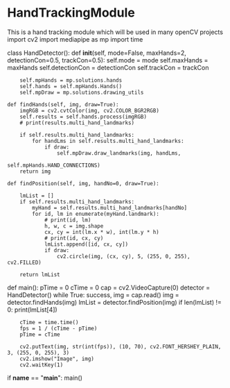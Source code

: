 # HandTrackingModule
This is a hand tracking module which will be used in many openCV projects
import cv2
import mediapipe as mp
import time


class HandDetector():
    def __init__(self, mode=False, maxHands=2, detectionCon=0.5, trackCon=0.5):
        self.mode = mode
        self.maxHands = maxHands
        self.detectionCon = detectionCon
        self.trackCon = trackCon

        self.mpHands = mp.solutions.hands
        self.hands = self.mpHands.Hands()
        self.mpDraw = mp.solutions.drawing_utils

    def findHands(self, img, draw=True):
        imgRGB = cv2.cvtColor(img, cv2.COLOR_BGR2RGB)
        self.results = self.hands.process(imgRGB)
        # print(results.multi_hand_landmarks)

        if self.results.multi_hand_landmarks:
            for handLms in self.results.multi_hand_landmarks:
                if draw:
                    self.mpDraw.draw_landmarks(img, handLms,
                                               self.mpHands.HAND_CONNECTIONS)
        return img

    def findPosition(self, img, handNo=0, draw=True):

        lmList = []
        if self.results.multi_hand_landmarks:
            myHand = self.results.multi_hand_landmarks[handNo]
            for id, lm in enumerate(myHand.landmark):
                # print(id, lm)
                h, w, c = img.shape
                cx, cy = int(lm.x * w), int(lm.y * h)
                # print(id, cx, cy)
                lmList.append([id, cx, cy])
                if draw:
                    cv2.circle(img, (cx, cy), 5, (255, 0, 255), cv2.FILLED)

        return lmList


def main():
    pTime = 0
    cTime = 0
    cap = cv2.VideoCapture(0)
    detector = HandDetector()
    while True:
        success, img = cap.read()
        img = detector.findHands(img)
        lmList = detector.findPosition(img)
        if len(lmList) != 0:
            print(lmList[4])

        cTime = time.time()
        fps = 1 / (cTime - pTime)
        pTime = cTime

        cv2.putText(img, str(int(fps)), (10, 70), cv2.FONT_HERSHEY_PLAIN, 3, (255, 0, 255), 3)
        cv2.imshow("Image", img)
        cv2.waitKey(1)


if __name__ == "__main__":
    main()
